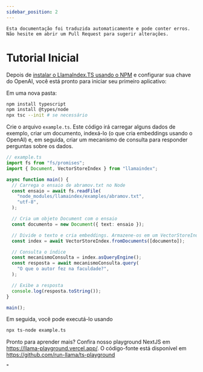 ```yaml
---
sidebar_position: 2
---
```


`Esta documentação foi traduzida automaticamente e pode conter erros. Não hesite em abrir um Pull Request para sugerir alterações.`

# Tutorial Inicial

Depois de [instalar o LlamaIndex.TS usando o NPM](installation) e configurar sua chave do OpenAI, você está pronto para iniciar seu primeiro aplicativo:

Em uma nova pasta:

```bash npm2yarn
npm install typescript
npm install @types/node
npx tsc --init # se necessário
```

Crie o arquivo `example.ts`. Este código irá carregar alguns dados de exemplo, criar um documento, indexá-lo (o que cria embeddings usando o OpenAI) e, em seguida, criar um mecanismo de consulta para responder perguntas sobre os dados.

```ts
// example.ts
import fs from "fs/promises";
import { Document, VectorStoreIndex } from "llamaindex";

async function main() {
  // Carrega o ensaio de abramov.txt no Node
  const ensaio = await fs.readFile(
    "node_modules/llamaindex/examples/abramov.txt",
    "utf-8",
  );

  // Cria um objeto Document com o ensaio
  const documento = new Document({ text: ensaio });

  // Divide o texto e cria embeddings. Armazene-os em um VectorStoreIndex
  const index = await VectorStoreIndex.fromDocuments([documento]);

  // Consulta o índice
  const mecanismoConsulta = index.asQueryEngine();
  const resposta = await mecanismoConsulta.query(
    "O que o autor fez na faculdade?",
  );

  // Exibe a resposta
  console.log(resposta.toString());
}

main();
```

Em seguida, você pode executá-lo usando

```bash
npx ts-node example.ts
```

Pronto para aprender mais? Confira nosso playground NextJS em https://llama-playground.vercel.app/. O código-fonte está disponível em https://github.com/run-llama/ts-playground

"

